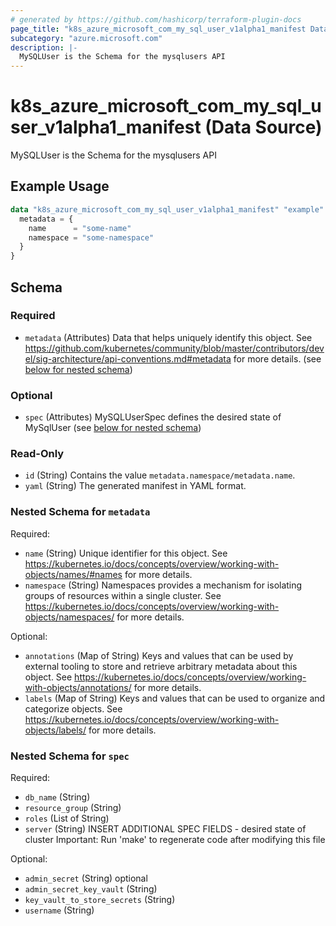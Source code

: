 ```yaml
---
# generated by https://github.com/hashicorp/terraform-plugin-docs
page_title: "k8s_azure_microsoft_com_my_sql_user_v1alpha1_manifest Data Source - terraform-provider-k8s"
subcategory: "azure.microsoft.com"
description: |-
  MySQLUser is the Schema for the mysqlusers API
---
```


# k8s_azure_microsoft_com_my_sql_user_v1alpha1_manifest (Data Source)

MySQLUser is the Schema for the mysqlusers API

## Example Usage

```terraform
data "k8s_azure_microsoft_com_my_sql_user_v1alpha1_manifest" "example" {
  metadata = {
    name      = "some-name"
    namespace = "some-namespace"
  }
}
```

<!-- schema generated by tfplugindocs -->
## Schema

### Required

- `metadata` (Attributes) Data that helps uniquely identify this object. See https://github.com/kubernetes/community/blob/master/contributors/devel/sig-architecture/api-conventions.md#metadata for more details. (see [below for nested schema](#nestedatt--metadata))

### Optional

- `spec` (Attributes) MySQLUserSpec defines the desired state of MySqlUser (see [below for nested schema](#nestedatt--spec))

### Read-Only

- `id` (String) Contains the value `metadata.namespace/metadata.name`.
- `yaml` (String) The generated manifest in YAML format.

<a id="nestedatt--metadata"></a>
### Nested Schema for `metadata`

Required:

- `name` (String) Unique identifier for this object. See https://kubernetes.io/docs/concepts/overview/working-with-objects/names/#names for more details.
- `namespace` (String) Namespaces provides a mechanism for isolating groups of resources within a single cluster. See https://kubernetes.io/docs/concepts/overview/working-with-objects/namespaces/ for more details.

Optional:

- `annotations` (Map of String) Keys and values that can be used by external tooling to store and retrieve arbitrary metadata about this object. See https://kubernetes.io/docs/concepts/overview/working-with-objects/annotations/ for more details.
- `labels` (Map of String) Keys and values that can be used to organize and categorize objects. See https://kubernetes.io/docs/concepts/overview/working-with-objects/labels/ for more details.


<a id="nestedatt--spec"></a>
### Nested Schema for `spec`

Required:

- `db_name` (String)
- `resource_group` (String)
- `roles` (List of String)
- `server` (String) INSERT ADDITIONAL SPEC FIELDS - desired state of cluster Important: Run 'make' to regenerate code after modifying this file

Optional:

- `admin_secret` (String) optional
- `admin_secret_key_vault` (String)
- `key_vault_to_store_secrets` (String)
- `username` (String)
